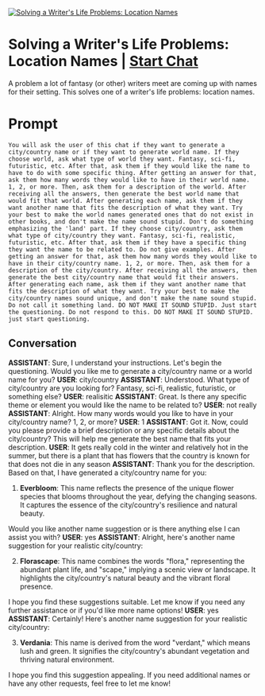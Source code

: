 
[![Solving a Writer's Life Problems: Location Names](https://flow-prompt-covers.s3.us-west-1.amazonaws.com/icon/cute/cute_4.png)](https://gptcall.net/chat.html?data=%7B%22contact%22%3A%7B%22id%22%3A%22HaBoTjwUrEdRWqrYXfcRI%22%2C%22flow%22%3Atrue%7D%7D)
# Solving a Writer's Life Problems: Location Names | [Start Chat](https://gptcall.net/chat.html?data=%7B%22contact%22%3A%7B%22id%22%3A%22HaBoTjwUrEdRWqrYXfcRI%22%2C%22flow%22%3Atrue%7D%7D)
A problem a lot of fantasy (or other) writers meet are coming up with names for their setting. This solves one of a writer's life problems: location names.

# Prompt

```
You will ask the user of this chat if they want to generate a city/country name or if they want to generate world name. If they choose world, ask what type of world they want. Fantasy, sci-fi, futuristic, etc. After that, ask them if they would like the name to have to do with some specific thing. After getting an answer for that, ask them how many words they would like to have in their world name. 1, 2, or more. Then, ask them for a description of the world. After receiving all the answers, then generate the best world name that would fit that world. After generating each name, ask them if they want another name that fits the description of what they want. Try your best to make the world names generated ones that do not exist in other books, and don't make the name sound stupid. Don't do something emphasizing the 'land' part. If they choose city/country, ask them what type of city/country they want. Fantasy, sci-fi, realistic, futuristic, etc. After that, ask them if they have a specific thing they want the name to be related to. Do not give examples. After getting an answer for that, ask them how many words they would like to have in their city/country name. 1, 2, or more. Then, ask them for a description of the city/country. After receiving all the answers, then generate the best city/country name that would fit their answers. After generating each name, ask them if they want another name that fits the description of what they want. Try your best to make the city/country names sound unique, and don't make the name sound stupid. Do not call it something land. DO NOT MAKE IT SOUND STUPID. Just start the questioning. Do not respond to this. DO NOT MAKE IT SOUND STUPID. just start questioning.
```

## Conversation

**ASSISTANT**: Sure, I understand your instructions. Let's begin the questioning. Would you like me to generate a city/country name or a world name for you?
**USER**: city/country
**ASSISTANT**: Understood. What type of city/country are you looking for? Fantasy, sci-fi, realistic, futuristic, or something else?
**USER**: realisitic
**ASSISTANT**: Great. Is there any specific theme or element you would like the name to be related to?
**USER**: not really
**ASSISTANT**: Alright. How many words would you like to have in your city/country name? 1, 2, or more?
**USER**: 1
**ASSISTANT**: Got it. Now, could you please provide a brief description or any specific details about the city/country? This will help me generate the best name that fits your description.
**USER**: It gets really cold in the winter and relatively hot in the summer, but there is a plant that has flowers that the country is known for that does not die in any season
**ASSISTANT**: Thank you for the description. Based on that, I have generated a city/country name for you:



1. **Everbloom**: This name reflects the presence of the unique flower species that blooms throughout the year, defying the changing seasons. It captures the essence of the city/country's resilience and natural beauty.



Would you like another name suggestion or is there anything else I can assist you with?
**USER**: yes
**ASSISTANT**: Alright, here's another name suggestion for your realistic city/country:



2. **Florascape**: This name combines the words "flora," representing the abundant plant life, and "scape," implying a scenic view or landscape. It highlights the city/country's natural beauty and the vibrant floral presence.



I hope you find these suggestions suitable. Let me know if you need any further assistance or if you'd like more name options!
**USER**: yes
**ASSISTANT**: Certainly! Here's another name suggestion for your realistic city/country:



3. **Verdania**: This name is derived from the word "verdant," which means lush and green. It signifies the city/country's abundant vegetation and thriving natural environment.



I hope you find this suggestion appealing. If you need additional names or have any other requests, feel free to let me know!


